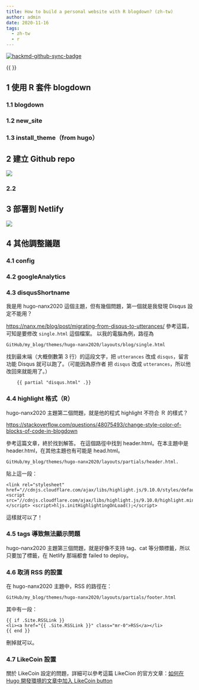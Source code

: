```yaml
---
title: How to build a personal website with R blogdown? (zh-tw)
author: admin
date: 2020-11-16
tags:
  - zh-tw
  - r
---
```

[![hackmd-github-sync-badge](https://hackmd.io/WTHz1t8KRwuV0j7ldbEUhA/badge)](https://hackmd.io/WTHz1t8KRwuV0j7ldbEUhA)

{{ <toc> }}

## 1 使用 R 套件 blogdown

### 1.1 blogdown

### 1.2 new_site

### 1.3 install_theme（from hugo）

## 2 建立 Github repo

![](https://i.imgur.com/Xhpb4ST.png)

### 2.2

## 3 部署到 Netlify

![](https://i.imgur.com/exndP4Z.png)

## 4 其他調整議題

### 4.1 config

### 4.2 googleAnalytics

### 4.3 disqusShortname

我是用 hugo-nanx2020 這個主題，但有幾個問題，第一個就是我發現 Disqus 設定不能用？

https://nanx.me/blog/post/migrating-from-disqus-to-utterances/
參考這篇，可知是要修改 `single.html` 這個檔案。
以我的電腦為例，路徑為 

```
GitHub/my_blog/themes/hugo-nanx2020/layouts/blog/single.html
```

找到最末端（大概倒數第 3 行）的這段文字，把 `utterances` 改成 `disqus`，留言功能 Disqus 就可以跑了。（可能因為原作者 把 `disqus` 改成 `utterances`，所以他改回來就能用了。）

```
    {{ partial "disqus.html" .}}
```

### 4.4 highlight 格式（R）

hugo-nanx2020 主題第二個問題，就是他的程式 highlight 不符合 Ｒ 的樣式？

https://stackoverflow.com/questions/48075493/change-style-color-of-blocks-of-code-in-blogdown

參考這篇文章，終於找到解答。
在這個路徑中找到 header.html。在本主題中是 header.html，在其他主題也有可能是 head.html。

```
GitHub/my_blog/themes/hugo-nanx2020/layouts/partials/header.html.
```

貼上這一段：

```
<link rel="stylesheet" href="//cdnjs.cloudflare.com/ajax/libs/highlight.js/9.10.0/styles/default.min.css"> <script src="//cdnjs.cloudflare.com/ajax/libs/highlight.js/9.10.0/highlight.min.js"></script> <script>hljs.initHighlightingOnLoad();</script>
```

這樣就可以了！

### 4.5 tags 導致無法顯示問題

hugo-nanx2020 主題第三個問題，就是好像不支持 tag、cat 等分類標籤，所以只要加了標籤，在 Netlify 那端都會 failed to deploy。

### 4.6 取消 RSS 的設置

在 hugo-nanx2020 主題中，RSS 的路徑在：

```
GitHub/my_blog/themes/hugo-nanx2020/layouts/partials/footer.html
```

其中有一段：

```
{{ if .Site.RSSLink }}
<li><a href="{{ .Site.RSSLink }}" class="mr-0">RSS</a></li>
{{ end }}
```

刪掉就可以。

### 4.7 LikeCoin 設置

關於 LikeCoin 設定的問題，詳細可以參考這篇 LikeCion 的官方文章：[如何在 Hugo 開發環境的文章中加入 LikeCoin button](https://docs.like.co/v/zh/user-guide/creator/self-host/hugo)